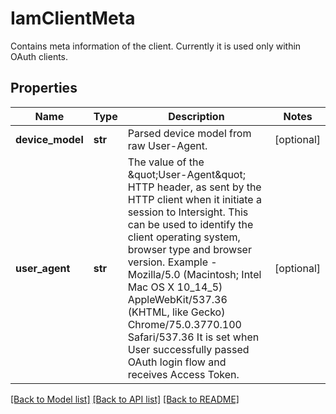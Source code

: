 # IamClientMeta

Contains meta information of the client. Currently it is used only within OAuth clients. 
## Properties
Name | Type | Description | Notes
------------ | ------------- | ------------- | -------------
**device_model** | **str** | Parsed device model from raw User-Agent.   | [optional] 
**user_agent** | **str** | The value of the \&quot;User-Agent\&quot; HTTP header, as sent by the HTTP client when it initiate a session to Intersight. This can be used to identify the client operating system, browser type and browser version. Example - Mozilla/5.0 (Macintosh; Intel Mac OS X 10_14_5) AppleWebKit/537.36 (KHTML, like Gecko) Chrome/75.0.3770.100 Safari/537.36 It is set when User successfully passed OAuth login flow and receives Access Token.     | [optional] 

[[Back to Model list]](../README.md#documentation-for-models) [[Back to API list]](../README.md#documentation-for-api-endpoints) [[Back to README]](../README.md)


